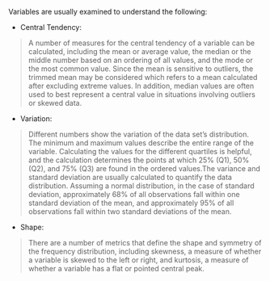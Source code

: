Variables are usually examined to understand the following:

* Central Tendency:
>A number of measures for the central tendency of a variable can be calculated, including the mean or average value, the median or the middle number based on an ordering of all values, and the mode or the most common value. Since the mean is sensitive to outliers, the trimmed mean may be considered which refers to a mean calculated after excluding extreme values. In addition, median values are often used to best represent a central value in situations involving outliers or skewed data.

* Variation: 
>Different numbers show the variation of the data set’s distribution. The minimum and maximum values describe the entire range of the variable. Calculating the values for the different quartiles is helpful, and the calculation determines the points at which 25% (Q1), 50% (Q2), and 75% (Q3) are found in the ordered values.The variance and standard deviation are usually calculated to quantify the data distribution. Assuming a normal distribution, in the case of standard deviation, approximately 68% of all observations fall within one standard deviation of the mean, and approximately 95% of all observations fall within two standard deviations of the mean.

* Shape: 
>There are a number of metrics that define the shape and symmetry of the frequency distribution, including skewness, a measure of whether a variable is skewed to the left or right, and kurtosis, a measure of whether a variable has a flat or pointed central peak.